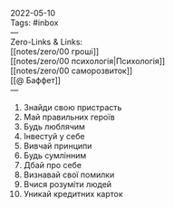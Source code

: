 2022-05-10  
Tags: #inbox  
—  
Zero-Links & Links:  
[[notes/zero/00 гроші]]  
[[notes/zero/00 психологія|Психологія]]  
[[notes/zero/00 саморозвиток]]  
[[@ Баффет]]  
— 

1. Знайди свою пристрасть
2. Май правильних героїв
3. Будь люблячим
4. Інвестуй у себе
5. Вивчай принципи
6. Будь сумлінним
7. Дбай про себе
8. Визнавай свої помилки
9. Вчися розуміти людей
10. Уникай кредитних карток
